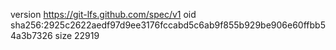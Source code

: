 version https://git-lfs.github.com/spec/v1
oid sha256:2925c2622aedf97d9ee3176fccabd5c6ab9f855b929be906e60ffbb54a3b7326
size 22919
